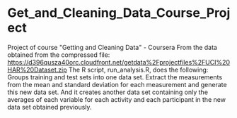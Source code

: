 # Get_and_Cleaning_Data_Course_Project
Project of course "Getting and Cleaning Data" - Coursera
From the data obtained from the compressed file:
https://d396qusza40orc.cloudfront.net/getdata%2Fprojectfiles%2FUCI%20HAR%20Dataset.zip
The R script, run_analysis.R, does the following:
Groups training and test sets into one data set.
Extract the measurements from the mean and standard deviation for each measurement and generate this new data set.
And it creates another data set containing only the averages of each variable for each activity and each participant in the new data set obtained previously.
